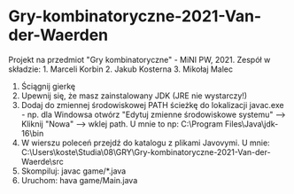 # Gry-kombinatoryczne-2021-Van-der-Waerden
 Projekt na przedmiot "Gry kombinatoryczne" - MiNI PW, 2021. Zespół w składzie: 1. Marceli Korbin 2. Jakub Kosterna 3. Mikołaj Malec

1. Ściągnij gierkę
2. Upewnij się, że masz zainstalowany JDK (JRE nie wystarczy!)
3. Dodaj do zmiennej środowiskowej PATH ścieżkę do lokalizacji javac.exe - np. dla Windowsa otwórz "Edytuj zmienne środowiskowe systemu" --> Kliknij "Nowa" --> wklej path. U mnie to np: C:\Program Files\Java\jdk-16\bin
4. W wierszu poleceń przejdź do katalogu z plikami Javovymi. U mnie:
C:\Users\koste\Studia\08\GRY\Gry-kombinatoryczne-2021-Van-der-Waerde\src
5. Skompiluj:
javac game/*.java
6. Uruchom:
hava game/Main.java